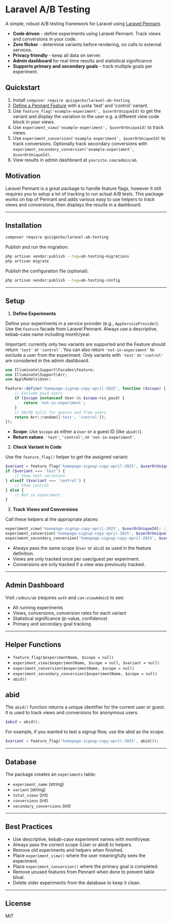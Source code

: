 # Laravel A/B Testing

A simple, robust A/B testing framework for Laravel using [Laravel Pennant](https://laravel.com/docs/10.x/pennant).

- **Code driven** - define experiments using Laravel Pennant. Track views and conversions in your code.
- **Zero flicker** - determine variants before rendering, no calls to external services.
- **Privacy friendly** - keep all data on server.
- **Admin dashboard** for real-time results and statistical significance
- **Supports primary and secondary goals** - track multiple goals per experiment.

## Quickstart

1. Install `composer require quizgecko/laravel-ab-testing`
2. [Define a Pennant Feature](https://laravel.com/docs/12.x/pennant#defining-features) with a justa 'test' and 'control' variant.
3. Use `feature_flag('example-experiment', $userOrUniqueId)` to get the variant and display the variation to the user e.g. a different view code block in your views.
4. Use `experiment_view('example-experiment', $userOrUniqueId)` to track views.
5. Use `experiment_conversion('example-experiment', $userOrUniqueId)` to track conversions. Optionally track secondary conversions with `experiment_secondary_conversion('example-experiment', $userOrUniqueId)`.
6. View results in admin dashboard at `yoursite.com/admin/ab`.

## Motivation

Laravel Pennant is a great package to handle feature flags, however it still requires you to setup a lot of tracking to run actual A/B tests. This package works on top of Pennant and adds various easy to use helpers to track views and conversions, then displays the results in a dashboard.

---

## Installation

```bash
composer require quizgecko/laravel-ab-testing
```

Publish and run the migration:

```bash
php artisan vendor:publish --tag=ab-testing-migrations
php artisan migrate
```

Publish the configuration file (optional):

```bash
php artisan vendor:publish --tag=ab-testing-config
```

---

## Setup

1. **Define Experiments**

Define your experiments in a service provider (e.g., `AppServiceProvider`). Use the `Feature` facade from Laravel Pennant. Always use a descriptive, kebab-case name including month/year.

Important: currently only two variants are supported and the Feature should return `'test'` or `'control'`.
You can also return `'not-in-experiment'` to exclude a user from the experiment. Only variants with `'test'` or `'control'` are considered in the admin dashboard.

```php
use Illuminate\Support\Facades\Feature;
use Illuminate\Support\Arr;
use App\Models\User;

Feature::define('homepage-signup-copy-april-2025', function ($scope) {
    // Exclude paid users
    if ($scope instanceof User && $scope->is_paid) {
        return 'not-in-experiment';
    }
    // 50/50 split for guests and free users
    return Arr::random(['test', 'control']);
});
```

- **Scope**: Use `$scope` as either a `User` or a guest ID (like `abid()`).
- **Return values**: `'test'`, `'control'`, or `'not-in-experiment'`.

2. **Check Variant in Code**

Use the `feature_flag()` helper to get the assigned variant:

```php
$variant = feature_flag('homepage-signup-copy-april-2025', $userOrUniqueId);
if ($variant === 'test') {
    // Show test variation
} elseif ($variant === 'control') {
    // Show control
} else {
    // Not in experiment
}
```

3. **Track Views and Conversions**

Call these helpers at the appropriate places:

```php
experiment_view('homepage-signup-copy-april-2025', $userOrUniqueId); // When user sees the experiment
experiment_conversion('homepage-signup-copy-april-2025', $userOrUniqueId); // When user completes the primary goal
experiment_secondary_conversion('homepage-signup-copy-april-2025', $userOrUniqueId); // For secondary goals
```

- Always pass the same scope (`User` or `abid`) as used in the feature definition.
- Views are only tracked once per user/guest per experiment.
- Conversions are only tracked if a view was previously tracked.

---

## Admin Dashboard

Visit `/admin/ab` (requires `auth` and `can:viewAdmin`) to see:

- All running experiments
- Views, conversions, conversion rates for each variant
- Statistical significance (p-value, confidence)
- Primary and secondary goal tracking

---

## Helper Functions

- `feature_flag($experimentName, $scope = null)`
- `experiment_view($experimentName, $scope = null, $variant = null)`
- `experiment_conversion($experimentName, $scope = null)`
- `experiment_secondary_conversion($experimentName, $scope = null)`
- `abid()`

## abid

The `abid()` function returns a unique identifier for the current user or guest. It is used to track views and conversions for anonymous users.

```php
$abid = abid();
```

For example, if you wanted to test a signup flow, use the abid as the scope:

```php
$variant = feature_flag('homepage-signup-copy-april-2025', abid());
```

---

## Database

The package creates an `experiments` table:

- `experiment_name` (string)
- `variant` (string)
- `total_views` (int)
- `conversions` (int)
- `secondary_conversions` (int)

---

## Best Practices

- Use descriptive, kebab-case experiment names with month/year.
- Always pass the correct scope (User or abid) to helpers.
- Remove old experiments and helpers when finished.
- Place `experiment_view()` where the user meaningfully sees the experiment.
- Place `experiment_conversion()` where the primary goal is completed.
- Remove unused features from Pennant when done to prevent table bloat.
- Delete older experiments from the database to keep it clean.

---

## License

MIT
